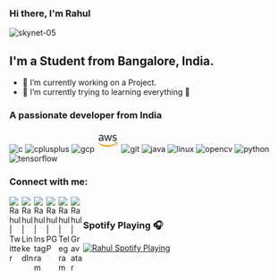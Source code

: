 ### Hi there, I'm Rahul 

<p align="left"> <img src="https://komarev.com/ghpvc/?username=skynet-05" alt="skynet-05" /> </p>

## I'm a Student from Bangalore, India.
- 🔭 I’m currently working on a Project.
- 🌱 I’m currently trying to learning everything 🤣

### A passionate developer from India
<p align="left"><img src="https://devicons.github.io/devicon/devicon.git/icons/c/c-original.svg" alt="c" width="40" height="40"/> <img src="https://devicons.github.io/devicon/devicon.git/icons/cplusplus/cplusplus-original.svg" alt="cplusplus" width="40" height="40"/> <img src="https://www.vectorlogo.zone/logos/google_cloud/google_cloud-icon.svg" alt="gcp" width="40" height="40"/> <img src="https://raw.githubusercontent.com/github/explore/fbceb94436312b6dacde68d122a5b9c7d11f9524/topics/aws/aws.png" alt="aws" width="40" height="40"/>  <img src="https://www.vectorlogo.zone/logos/git-scm/git-scm-icon.svg" alt="git" width="40" height="40"/> <img src="https://devicons.github.io/devicon/devicon.git/icons/java/java-original-wordmark.svg" alt="java" width="40" height="40"/> <img src="https://devicons.github.io/devicon/devicon.git/icons/linux/linux-original.svg" alt="linux" width="40" height="40"/> <img src="https://www.vectorlogo.zone/logos/opencv/opencv-icon.svg" alt="opencv" width="40" height="40"/> <img src="https://devicons.github.io/devicon/devicon.git/icons/python/python-original.svg" alt="python" width="40" height="40"/> <img src="https://www.vectorlogo.zone/logos/tensorflow/tensorflow-icon.svg" alt="tensorflow" width="40" height="40"/></p>

<!--- <p><img align="left" src="https://github-readme-stats.vercel.app/api/top-langs/?username=skynet-05&layout=compact&hide=html" alt="skynet-05" /></p> --->

<!--- <p>&nbsp;<img align="center" src="https://github-readme-stats.vercel.app/api?username=skynet-05&show_icons=true" alt="skynet-05" /></p> --->

### Connect with me:

[<img align="left" alt="Rahul | Twitter" width="22px" src="https://cdn.jsdelivr.net/npm/simple-icons@v3/icons/twitter.svg" />][twitter]
[<img align="left" alt="Rahul | LinkedIn" width="22px" src="https://cdn.jsdelivr.net/npm/simple-icons@v3/icons/linkedin.svg" />][linkedin]
[<img align="left" alt="Rahul | Instagram" width="22px" src="https://cdn.jsdelivr.net/npm/simple-icons@v3/icons/instagram.svg" />][instagram]
[<img align="left" alt="Rahul | PGP" width="22px" src="https://www.iconattitude.com/icons/open_icon_library/xfce4-style/png/256/application-pgp-keys.png" />][pgp]
[<img align="left" alt="Rahul | Telegram" width="22px" src="https://cdn.jsdelivr.net/npm/simple-icons@3.5.0/icons/telegram.svg" />][telegram]
[<img align="left" alt="Rahul | Gravatar" width="22px" src="https://cdn.jsdelivr.net/npm/simple-icons@3.11.0/icons/gravatar.svg" />][gravatar]

<br />

### Spotify Playing 🎧
[<img src="https://spotify-now-playing.skynet-05.vercel.app/api/spotify-playing" alt="Rahul Spotify Playing" width="350" />](https://open.spotify.com/user/skynet_98)

[twitter]: https://twitter.com/_rare_10
[instagram]: https://instagram.com/_rare_10
[linkedin]: https://linkedin.com/in/rarev10
[pgp]: http://bit.ly/skynetpgp
[telegram]: https://t.me/skynet05
[gravatar]: https://en.gravatar.com/rareskynet

